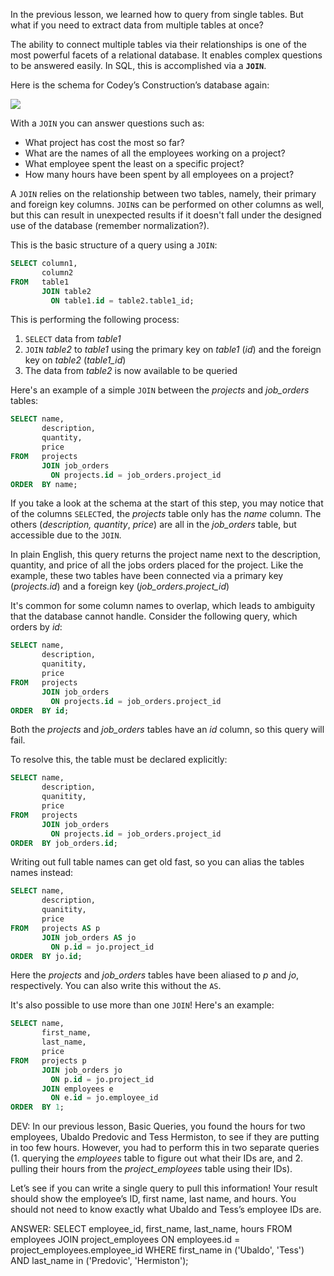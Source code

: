 In the previous lesson, we learned how to query from single tables. But what if you need to extract data from multiple tables at once? 

The ability to connect multiple tables via their relationships is one of the most powerful facets of a relational database. It enables complex questions to be answered easily. In SQL, this is accomplished via a **`JOIN`**.

Here is the schema for Codey’s Construction’s database again:

![](https://storage.googleapis.com/codevolve-assets/internal/courses/Database%20Fundamentals/erd1.png)

With a `JOIN` you can answer questions such as:

* What project has cost the most so far?
* What are the names of all the employees working on a project?
* What employee spent the least on a specific project?
* How many hours have been spent by all employees on a project?

A `JOIN` relies on the relationship between two tables, namely, their primary and foreign key columns. `JOIN`s can be performed on other columns as well, but this can result in unexpected results if it doesn't fall under the designed use of the database (remember normalization?).

This is the basic structure of a query using a `JOIN`:

```sql
SELECT column1,
       column2
FROM   table1
       JOIN table2
         ON table1.id = table2.table1_id; 
```

This is performing the following process:

1. `SELECT` data from _table1_
2. `JOIN` _table2_ to _table1_ using the primary key on _table1_ (_id_) and the foreign key on _table2_ (*table1_id*)
3. The data from _table2_ is now available to be queried

Here's an example of a simple `JOIN` between the _projects_ and _job_orders_ tables:

```sql
SELECT name,
       description,
       quantity,
       price
FROM   projects
       JOIN job_orders
         ON projects.id = job_orders.project_id
ORDER  BY name; 
```

If you take a look at the schema at the start of this step, you may notice that of the columns `SELECT`ed, the _projects_ table only has the _name_ column. The others (_description, quantity_, _price_) are all in the *job_orders* table, but accessible due to the `JOIN`.

In plain English, this query returns the project name next to the description, quantity, and price of all the jobs orders placed for the project. Like the example, these two tables have been connected via a primary key (_projects.id_) and a foreign key (*job_orders.project_id*)

It's common for some column names to overlap, which leads to ambiguity that the database cannot handle. Consider the following query, which orders by _id_:

```sql
SELECT name,
       description,
       quanitity,
       price
FROM   projects
       JOIN job_orders
         ON projects.id = job_orders.project_id
ORDER  BY id; 
```

Both the _projects_ and *job_orders* tables have an _id_ column, so this query will fail.

To resolve this, the table must be declared explicitly:

```sql
SELECT name,
       description,
       quanitity,
       price
FROM   projects
       JOIN job_orders
         ON projects.id = job_orders.project_id
ORDER  BY job_orders.id;
```

Writing out full table names can get old fast, so you can alias the tables names instead:

```sql
SELECT name,
       description,
       quanitity,
       price
FROM   projects AS p
       JOIN job_orders AS jo
         ON p.id = jo.project_id
ORDER  BY jo.id;
```

Here the _projects_ and *job_orders* tables have been aliased to _p_ and _jo_, respectively. You can also write this without the `AS`.

It's also possible to use more than one `JOIN`! Here's an example:

```sql
SELECT name,
       first_name,
       last_name,
       price
FROM   projects p
       JOIN job_orders jo
         ON p.id = jo.project_id
       JOIN employees e
         ON e.id = jo.employee_id
ORDER  BY 1;
```

DEV: In our previous lesson, Basic Queries, you found the hours for two employees, Ubaldo Predovic and Tess Hermiston, to see if they are putting in too few hours. However, you had to perform this in two separate queries (1. querying the *employees* table to figure out what their IDs are, and 2. pulling their hours from the *project_employees* table using their IDs). 

Let’s see if you can write a single query to pull this information! Your result should show the employee’s ID, first name, last name, and hours. You should not need to know exactly what Ubaldo and Tess’s employee IDs are. 

ANSWER: SELECT employee_id, first_name, last_name, hours FROM employees JOIN project_employees ON employees.id = project_employees.employee_id WHERE first_name in ('Ubaldo', 'Tess') AND last_name in ('Predovic', 'Hermiston');